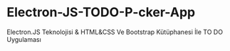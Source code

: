 # Electron-JS-TODO-P-cker-App
Electron.JS Teknolojisi &amp; HTML&amp;CSS Ve Bootstrap Kütüphanesi İle TO DO Uygulaması
